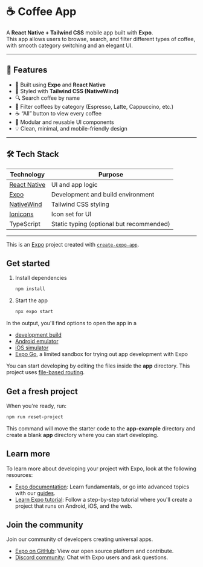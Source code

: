 # ☕ Coffee App

A  **React Native + Tailwind CSS** mobile app built with **Expo**.  
This app allows users to browse, search, and filter different types of coffee, with smooth category switching and an elegant UI.

---

## 🚀 Features

- 📱 Built using **Expo** and **React Native**
- 🎨 Styled with **Tailwind CSS (NativeWind)**
- 🔍 Search coffee by name
- 🧭 Filter coffees by category (Espresso, Latte, Cappuccino, etc.)
- ☕ “All” button to view every coffee
- 🧩 Modular and reusable UI components
- 💡 Clean, minimal, and mobile-friendly design

---

## 🛠️ Tech Stack

| Technology | Purpose |
|-------------|----------|
| [React Native](https://reactnative.dev/) | UI and app logic |
| [Expo](https://expo.dev/) | Development and build environment |
| [NativeWind](https://www.nativewind.dev/) | Tailwind CSS styling |
| [Ionicons](https://icons.expo.fyi/) | Icon set for UI |
| TypeScript | Static typing (optional but recommended) |

---


This is an [Expo](https://expo.dev) project created with [`create-expo-app`](https://www.npmjs.com/package/create-expo-app).

## Get started

1. Install dependencies

   ```bash
   npm install
   ```

2. Start the app

   ```bash
   npx expo start
   ```

In the output, you'll find options to open the app in a

- [development build](https://docs.expo.dev/develop/development-builds/introduction/)
- [Android emulator](https://docs.expo.dev/workflow/android-studio-emulator/)
- [iOS simulator](https://docs.expo.dev/workflow/ios-simulator/)
- [Expo Go](https://expo.dev/go), a limited sandbox for trying out app development with Expo

You can start developing by editing the files inside the **app** directory. This project uses [file-based routing](https://docs.expo.dev/router/introduction).

## Get a fresh project

When you're ready, run:

```bash
npm run reset-project
```

This command will move the starter code to the **app-example** directory and create a blank **app** directory where you can start developing.

## Learn more

To learn more about developing your project with Expo, look at the following resources:

- [Expo documentation](https://docs.expo.dev/): Learn fundamentals, or go into advanced topics with our [guides](https://docs.expo.dev/guides).
- [Learn Expo tutorial](https://docs.expo.dev/tutorial/introduction/): Follow a step-by-step tutorial where you'll create a project that runs on Android, iOS, and the web.

## Join the community

Join our community of developers creating universal apps.

- [Expo on GitHub](https://github.com/expo/expo): View our open source platform and contribute.
- [Discord community](https://chat.expo.dev): Chat with Expo users and ask questions.
